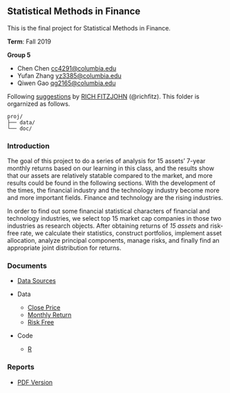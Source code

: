 ## Statistical Methods in Finance
This is the final project for Statistical Methods in Finance.

**Term**: Fall 2019

**Group 5** 

* Chen Chen cc4291@columbia.edu
* Yufan Zhang yz3385@columbia.edu
* Qiwen Gao qg2165@columbia.edu

Following [suggestions](http://nicercode.github.io/blog/2013-04-05-projects/) by [RICH FITZJOHN](http://nicercode.github.io/about/#Team) (@richfitz). This folder is orgarnized as follows.

```
proj/
├── data/
└── doc/
```

### Introduction

The goal of this project to do a series of analysis for 15 assets’ 7-year monthly returns based on our learning in this class, and the results show that our assets are relatively statable compared to the market, and more results could be found in the following sections. With the development of the times, the financial industry and the technology industry become more and more important fields. Finance and technology are the rising industries. 

In order to find out some financial statistical characters of financial and technology industries, we select top 15 market cap companies in those two industries as research objects. After obtaining returns of *15 assets* and risk-free rate, we calculate their statistics, construct portfolios, implement asset allocation, analyze principal components, manage risks, and finally find an appropriate joint distribution for returns.


### Documents
* [Data Sources](data/Data_Sources.zip)
* Data
  + [Close Price](data/Close_Price.csv)
  + [Monthly Return](data/Monthly_Return.csv)
  + [Risk Free](data/Risk_Free.csv)

* Code
  + [R](doc/Group5_Final_Project.Rmd)

### Reports
* [PDF Version](doc/Group5_Final_Project.pdf)
